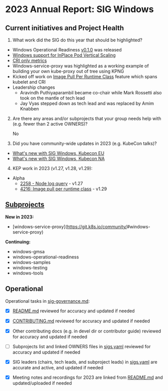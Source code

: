 # 2023 Annual Report: SIG Windows

## Current initiatives and Project Health

1. What work did the SIG do this year that should be highlighted?

  - Windows Operational Readiness [v0.1.0](https://github.com/kubernetes-sigs/windows-operational-readiness/releases/tag/0.1.0)
    was released
  - [Windows support for InPlace Pod Vertical Scaling](https://github.com/kubernetes/kubernetes/pull/112599)
  - [CRI only metrics](https://github.com/kubernetes/kubernetes/pull/116968)
  - Windows-service-proxy was highlighted as a working example of building your own kube-proxy out of tree using KPNG
  - Kicked off work on [Image Pull Per Runtime Class](https://github.com/kubernetes/enhancements/pull/4217/) feature
    which spans kubelet and CRI
  - Leadership changes
    - Aravindh Puthiyaparambil became co-chair while Mark Rossetti also took on the mantle of tech lead
    - Jay Vyas stepped down as tech lead and was replaced by Amim Knabben

2. Are there any areas and/or subprojects that your group needs help with (e.g. fewer than 2 active OWNERS)?

   No

3. Did you have community-wide updates in 2023 (e.g. KubeCon talks)?

  - [What's new with SIG Windows, Kubecon EU](https://sched.co/1HyTs)
  - [What's new with SIG Windows, Kubecon NA](https://sched.co/1R2mL)

4. KEP work in 2023 (v1.27, v1.28, v1.29):

  - Alpha
    - [2258 - Node log query](https://github.com/kubernetes/enhancements/tree/master/keps/sig-windows/2258-node-log-query) - v1.27
    - [4216: Image pull per runtime class](https://github.com/kubernetes/enhancements/blob/master/keps/sig-node/4216-image-pull-per-runtime-class/) - v1.29

## [Subprojects](https://git.k8s.io/community/sig-windows#subprojects)

**New in 2023:**
  - [windows-service-proxy](https://git.k8s.io/community/<no value>#windows-service-proxy)

**Continuing:**
  - windows-gmsa
  - windows-operational-readiness
  - windows-samples
  - windows-testing
  - windows-tools

## Operational

Operational tasks in [sig-governance.md]:
- [x] [README.md] reviewed for accuracy and updated if needed
- [x] [CONTRIBUTING.md] reviewed for accuracy and updated if needed
- [x] Other contributing docs (e.g. in devel dir or contributor guide) reviewed for accuracy and updated if needed
- [ ] Subprojects list and linked OWNERS files in [sigs.yaml] reviewed for accuracy and updated if needed
- [x] SIG leaders (chairs, tech leads, and subproject leads) in [sigs.yaml] are accurate and active, and updated if needed
- [x] Meeting notes and recordings for 2023 are linked from [README.md] and updated/uploaded if needed


[CONTRIBUTING.md]: https://git.k8s.io/community/sig-windows/CONTRIBUTING.md
[sig-governance.md]: https://git.k8s.io/community/committee-steering/governance/sig-governance.md
[README.md]: https://git.k8s.io/community/sig-windows/README.md
[sigs.yaml]: https://git.k8s.io/community/sigs.yaml
[devel]: https://git.k8s.io/community/contributors/devel/README.md
